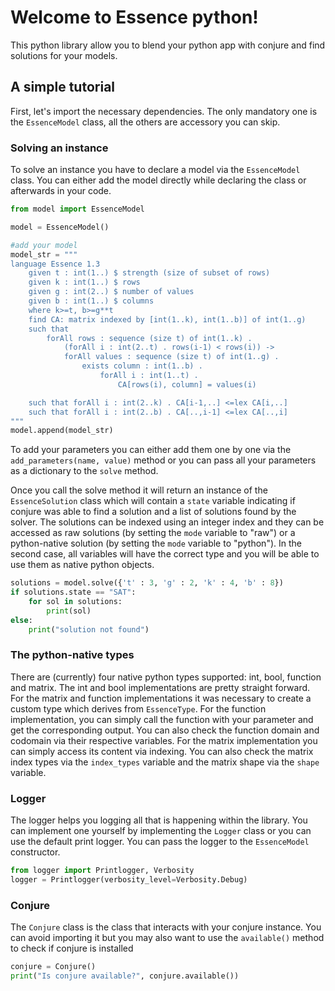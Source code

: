 # Welcome to Essence python!

This python library allow you to blend your python app with conjure and find solutions for your models.

## A simple tutorial
First, let's import the necessary dependencies. The only mandatory one is the ```EssenceModel``` class, all the others are accessory you can skip.

### Solving an instance
To solve an instance you have to declare a model via the ```EssenceModel``` class. You can either add the model directly while declaring the class or afterwards in your code.

```py 
from model import EssenceModel

model = EssenceModel()

#add your model
model_str = """
language Essence 1.3
    given t : int(1..) $ strength (size of subset of rows)
    given k : int(1..) $ rows
    given g : int(2..) $ number of values
    given b : int(1..) $ columns
    where k>=t, b>=g**t
    find CA: matrix indexed by [int(1..k), int(1..b)] of int(1..g)
    such that
        forAll rows : sequence (size t) of int(1..k) .
            (forAll i : int(2..t) . rows(i-1) < rows(i)) ->
            forAll values : sequence (size t) of int(1..g) .
                exists column : int(1..b) .
                    forAll i : int(1..t) .
                        CA[rows(i), column] = values(i)

    such that forAll i : int(2..k) . CA[i-1,..] <=lex CA[i,..]
    such that forAll i : int(2..b) . CA[..,i-1] <=lex CA[..,i]
"""
model.append(model_str)
```

To add your parameters you can either add them one by one via the ```add_parameters(name, value)``` method or you can pass all your parameters as a dictionary to the ```solve``` method.

Once you call the solve method it will return an instance of the ```EssenceSolution``` class which will contain a ```state``` variable indicating if conjure was able to find a solution and a list of solutions found by the solver. The solutions can be indexed using an integer index and they can be accessed as raw solutions (by setting the ```mode``` variable to "raw") or a python-native solution (by setting the ```mode``` variable to "python"). In the second case, all variables will have the correct type and you will be able to use them as native python objects.

```py
solutions = model.solve({'t' : 3, 'g' : 2, 'k' : 4, 'b' : 8})
if solutions.state == "SAT":
    for sol in solutions:
        print(sol)
else:
    print("solution not found")
```

### The python-native types
There are (currently) four native python types supported: int, bool, function and matrix. The int and bool implementations are pretty straight forward. For the matrix and function implementations it was necessary to create a custom type which derives from ```EssenceType```. 
For the function implementation, you can simply call the function with your parameter and get the corresponding output. You can also check the function domain and codomain via their respective variables.
For the matrix implementation you can simply access its content via indexing. You can also check the matrix index types via the ```index_types``` variable and the matrix shape via the ```shape``` variable. 

### Logger
The logger helps you logging all that is happening within the library. You can implement one yourself by implementing the ```Logger``` class or you can use the default print logger. You can pass the logger to the ```EssenceModel``` constructor.

```py
from logger import Printlogger, Verbosity
logger = Printlogger(verbosity_level=Verbosity.Debug)
```

### Conjure 
The ```Conjure``` class is the class that interacts with your conjure instance. You can avoid importing it but you may also want to use the ```available()``` method to check if conjure is installed 

```py
conjure = Conjure()
print("Is conjure available?", conjure.available())
```